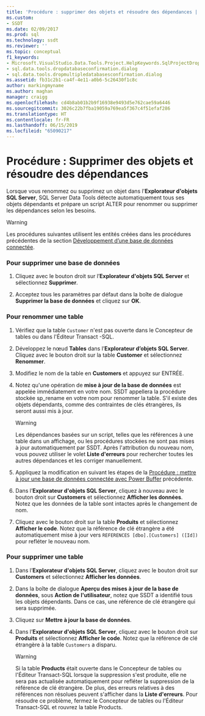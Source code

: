 ```yaml
---
title: 'Procédure : supprimer des objets et résoudre des dépendances | Microsoft Docs'
ms.custom:
- SSDT
ms.date: 02/09/2017
ms.prod: sql
ms.technology: ssdt
ms.reviewer: ''
ms.topic: conceptual
f1_keywords:
- Microsoft.VisualStudio.Data.Tools.Project.HelpKeywords.SqlProjectDropDatabaseConfirmationDialog
- sql.data.tools.dropdatabaseconfirmation.dialog
- sql.data.tools.dropmultipledatabasesconfirmation.dialog
ms.assetid: fb31c2b1-ca4f-4e11-a0b6-5c26430f1c8c
author: markingmyname
ms.author: maghan
manager: craigg
ms.openlocfilehash: cd4b8ab01b2b9f16938e9493d5e762cae59a6446
ms.sourcegitcommit: 3026c22b7fba19059a769ea5f367c4f51efaf286
ms.translationtype: HT
ms.contentlocale: fr-FR
ms.lasthandoff: 06/15/2019
ms.locfileid: "65090217"
---
```

# <a name="how-to-delete-objects-and-resolve-dependencies"></a>Procédure : Supprimer des objets et résoudre des dépendances
Lorsque vous renommez ou supprimez un objet dans l'**Explorateur d'objets SQL Server**, SQL Server Data Tools détecte automatiquement tous ses objets dépendants et prépare un script ALTER pour renommer ou supprimer les dépendances selon les besoins.  
  
> [!WARNING]  
> Les procédures suivantes utilisent les entités créées dans les procédures précédentes de la section [Développement d’une base de données connectée](../ssdt/connected-database-development.md).  
  
### <a name="to-delete-a-database"></a>Pour supprimer une base de données  
  
1.  Cliquez avec le bouton droit sur l’**Explorateur d'objets SQL Server** et sélectionnez **Supprimer**.  
  
2.  Acceptez tous les paramètres par défaut dans la boîte de dialogue **Supprimer la base de données** et cliquez sur **OK**.  
  
### <a name="to-rename-a-table"></a>Pour renommer une table  
  
1.  Vérifiez que la table `Customer` n'est pas ouverte dans le Concepteur de tables ou dans l'Éditeur Transact \-SQL.  
  
2.  Développez le nœud **Tables** dans l’**Explorateur d’objets SQL Server**. Cliquez avec le bouton droit sur la table **Customer** et sélectionnez **Renommer**.  
  
3.  Modifiez le nom de la table en **Customers** et appuyez sur ENTRÉE.  
  
4.  Notez qu'une opération de **mise à jour de la base de données** est appelée immédiatement en votre nom. SSDT appellera la procédure stockée sp_rename en votre nom pour renommer la table. S'il existe des objets dépendants, comme des contraintes de clés étrangères, ils seront aussi mis à jour.  
  
    > [!WARNING]  
    > Les dépendances basées sur un script, telles que les références à une table dans un affichage, ou les procédures stockées ne sont pas mises à jour automatiquement par SSDT. Après l'attribution du nouveau nom, vous pouvez utiliser le volet **Liste d'erreurs** pour rechercher toutes les autres dépendances et les corriger manuellement.  
  
5.  Appliquez la modification en suivant les étapes de la [Procédure : mettre à jour une base de données connectée avec Power Buffer](../ssdt/how-to-update-a-connected-database-with-power-buffer.md) précédente.  
  
6.  Dans l’**Explorateur d'objets SQL Server**, cliquez à nouveau avec le bouton droit sur **Customers** et sélectionnez **Afficher les données**. Notez que les données de la table sont intactes après le changement de nom.  
  
7.  Cliquez avec le bouton droit sur la table **Produits** et sélectionnez **Afficher le code**. Notez que la référence de clé étrangère a été automatiquement mise à jour vers `REFERENCES [dbo].[Customers] ([Id])` pour refléter le nouveau nom.  
  
### <a name="to-delete-a-table"></a>Pour supprimer une table  
  
1.  Dans l’**Explorateur d'objets SQL Server**, cliquez avec le bouton droit sur **Customers** et sélectionnez **Afficher les données**.  
  
2.  Dans la boîte de dialogue **Aperçu des mises à jour de la base de données**, sous **Action de l'utilisateur**, notez que SSDT a identifié tous les objets dépendants. Dans ce cas, une référence de clé étrangère qui sera supprimée.  
  
3.  Cliquez sur **Mettre à jour la base de données**.  
  
4.  Dans l’**Explorateur d'objets SQL Server**, cliquez avec le bouton droit sur **Produits** et sélectionnez **Afficher le code**. Notez que la référence de clé étrangère à la table `Customers` a disparu.  
  
    > [!WARNING]  
    > Si la table **Products** était ouverte dans le Concepteur de tables ou l'Éditeur Transact\-SQL lorsque la suppression s'est produite, elle ne sera pas actualisée automatiquement pour refléter la suppression de la référence de clé étrangère. De plus, des erreurs relatives à des références non résolues peuvent s'afficher dans la **Liste d'erreurs**. Pour résoudre ce problème, fermez le Concepteur de tables ou l'Éditeur Transact\-SQL et rouvrez la table Products.  
  
